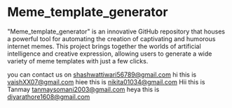 # Meme_template_generator
 "Meme_template_generator" is an innovative GitHub repository that houses a powerful tool for automating the creation of captivating and humorous internet memes. This project brings together the worlds of artificial intelligence and creative expression, allowing users to generate a wide variety of meme templates with just a few clicks.

you can contact us on shashwattiwari56789@gmail.com
hi this is vaishXX07@gmail.com
hiee this is nikita01034@gmail.com
Hii this is Tanmay tanmaysomani2003@gmail.com
heya this is diyarathore1608@gmail.com

